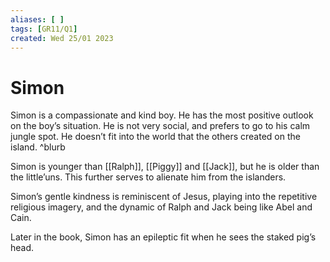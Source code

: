 ```yaml
---
aliases: [ ]
tags: [GR11/Q1]
created: Wed 25/01 2023
---
```

# Simon
Simon is a compassionate and kind boy. He has the most positive outlook on the boy’s situation. He is not very social, and prefers to go to his calm jungle spot. He doesn’t fit into the world that the others created on the island.  ^blurb

Simon is younger than [[Ralph]], [[Piggy]] and [[Jack]], but he is older than the little’uns. This further serves to alienate him from the islanders. 

Simon’s gentle kindness is reminiscent of Jesus, playing into the repetitive religious imagery, and the dynamic of Ralph and Jack being like Abel and Cain. 

Later in the book, Simon has an epileptic fit when he sees the staked pig’s head. 
